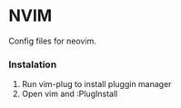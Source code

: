 # NVIM
Config files for neovim.

### Instalation
1. Run vim-plug to install pluggin manager
2. Open vim and :PlugInstall
